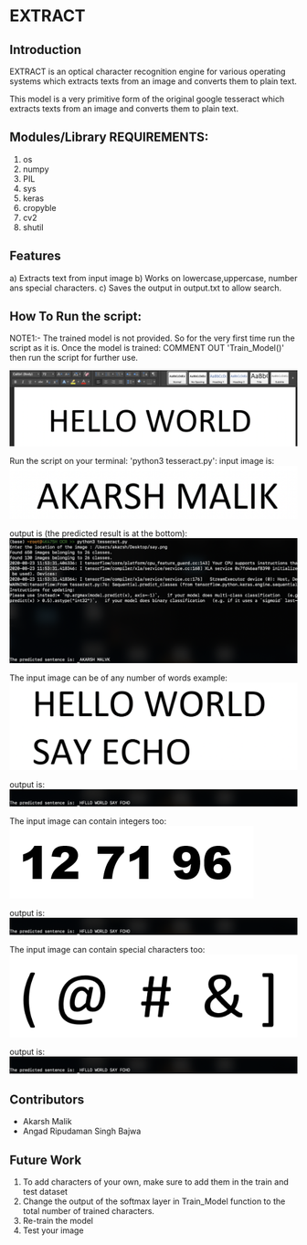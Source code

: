 # EXTRACT

## Introduction

EXTRACT is an optical character recognition engine for various operating systems which extracts texts from an image and converts them to plain text.

This model is a very primitive form of the original google tesseract which extracts texts from an image and converts them to plain text.

## Modules/Library REQUIREMENTS:

  1) os
  2) numpy
  3) PIL
  4) sys
  5) keras
  6) cropyble
  7) cv2
  8) shutil
  
## Features
 
a)  Extracts text from input image
b) Works on lowercase,uppercase, number ans special characters.
c) Saves the output in output.txt to allow search.

## How To Run the script:

NOTE1:- The trained model is not provided. So for the very first time run the script as it is. Once the model is trained:
                                          COMMENT OUT 'Train_Model()' then run the script for further use.
                                          

![](sentences/sentence_format.png)

Run the script on your terminal: 'python3 tesseract.py':
input image is:
![](sentences/say.png)

output is (the predicted result is at the bottom):
![](sentences/terminal_output2.png)

The input image can be of any number of words example:
![](sentences/say3.png)

output is:
![](sentences/terminal_output.png)

The input image can contain integers too:
![](sentences/ex5.png)

output is:
![](sentences/terminal_output.png)



The input image can contain special characters too:
![](sentences/ex7.png)

output is:
![](sentences/terminal_output.png)


## Contributors

- Akarsh Malik
- Angad Ripudaman Singh Bajwa

## Future Work

1)  To add characters of your own, make sure to add them in the train and test dataset
2) Change the output of the softmax layer in Train_Model function to the total number of trained characters.
2) Re-train the model
3) Test your image
